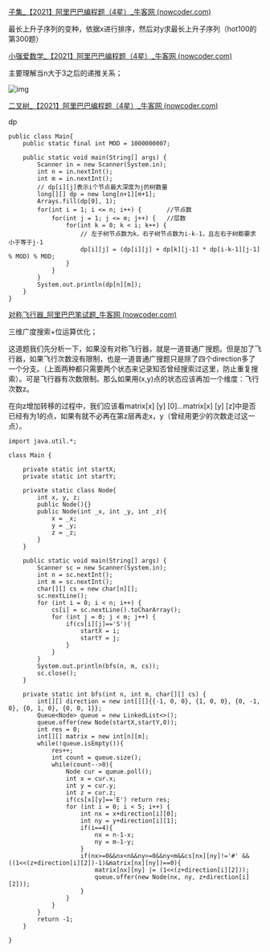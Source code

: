 [子集_【2021】阿里巴巴编程题（4星）_牛客网 (nowcoder.com)](https://www.nowcoder.com/question/next?pid=30440638&qid=1664954&tid=53877880)

最长上升子序列的变种，依据x进行排序，然后对y求最长上升子序列（hot100的第300题）



[小强爱数学_【2021】阿里巴巴编程题（4星）_牛客网 (nowcoder.com)](https://www.nowcoder.com/question/next?pid=30440638&qid=1664953&tid=53877880)

主要理解当n大于3之后的递推关系；

![img](https://img-blog.csdnimg.cn/20210727162905734.png?x-oss-process=image/watermark,type_ZmFuZ3poZW5naGVpdGk,shadow_10,text_aHR0cHM6Ly9ibG9nLmNzZG4ubmV0L3FxXzM1MjA2Mzg5,size_16,color_FFFFFF,t_70)



[二叉树_【2021】阿里巴巴编程题（4星）_牛客网 (nowcoder.com)](https://www.nowcoder.com/question/next?pid=30440638&qid=1664954&tid=53877880)

dp

```
public class Main{
    public static final int MOD = 1000000007;
 
    public static void main(String[] args) {
        Scanner in = new Scanner(System.in);
        int n = in.nextInt();
        int m = in.nextInt();
        // dp[i][j]表示i个节点最大深度为j的树数量
        long[][] dp = new long[n+1][m+1];
        Arrays.fill(dp[0], 1);
        for(int i = 1; i <= n; i++) {       //节点数
            for(int j = 1; j <= m; j++) {   //层数
                for(int k = 0; k < i; k++) {
                    // 左子树节点数为k，右子树节点数为i-k-1，且左右子树都要求小于等于j-1
                    dp[i][j] = (dp[i][j] + dp[k][j-1] * dp[i-k-1][j-1] % MOD) % MOD;
                }
            }
        }
        System.out.println(dp[n][m]);
    }
}
```



[对称飞行器_阿里巴巴笔试题_牛客网 (nowcoder.com)](https://www.nowcoder.com/questionTerminal/ef231526f822489d879949226b4bed65)

三维广度搜索+位运算优化；

这道题我们先分析一下，如果没有对称飞行器，就是一道普通广搜题。但是加了飞行器，如果飞行次数没有限制，也是一道普通广搜题只是除了四个direction多了一个分支。（上面两种都只需要两个状态来记录知否曾经搜索过这里，防止重复搜索）。可是飞行器有次数限制。那么如果用(x,y)点的状态应该再加一个维度：飞行次数z。

在向z增加转移的过程中，我们应该看matrix[x] [y] [0]...matrix[x] [y] [z]中是否已经有为1的点，如果有就不必再在第z层再走x，y（曾经用更少的次数走过这一点）。

```
import java.util.*;

class Main {

    private static int startX;
    private static int startY;

    private static class Node{
        int x, y, z;
        public Node(){}
        public Node(int _x, int _y, int _z){
            x = _x;
            y = _y;
            z = _z;
        }
    }

    public static void main(String[] args) {
        Scanner sc = new Scanner(System.in);
        int n = sc.nextInt();
        int m = sc.nextInt();
        char[][] cs = new char[n][];
        sc.nextLine();
        for (int i = 0; i < n; i++) {
            cs[i] = sc.nextLine().toCharArray();
            for (int j = 0; j < m; j++) {
                if(cs[i][j]=='S'){
                    startX = i;
                    startY = j;
                }
            }
        }
        System.out.println(bfs(n, m, cs));
        sc.close();
    }

    private static int bfs(int n, int m, char[][] cs) {
        int[][] direction = new int[][]{{-1, 0, 0}, {1, 0, 0}, {0, -1, 0}, {0, 1, 0}, {0, 0, 1}};
        Queue<Node> queue = new LinkedList<>();
        queue.offer(new Node(startX,startY,0));
        int res = 0;
        int[][] matrix = new int[n][m];
        while(!queue.isEmpty()){
            res++;
            int count = queue.size();
            while(count-->0){
                Node cur = queue.poll();
                int x = cur.x;
                int y = cur.y;
                int z = cur.z;
                if(cs[x][y]=='E') return res;
                for (int i = 0; i < 5; i++) {
                    int nx = x+direction[i][0];
                    int ny = y+direction[i][1];
                    if(i==4){
                        nx = n-1-x;
                        ny = m-1-y;
                    }
                    if(nx>=0&&nx<n&&ny>=0&&ny<m&&cs[nx][ny]!='#' && ((1<<(z+direction[i][2])-1)&matrix[nx][ny])==0){
                        matrix[nx][ny] |= (1<<(z+direction[i][2]));
                        queue.offer(new Node(nx, ny, z+direction[i][2]));
                    }
                }
            }
        }
        return -1;
    }

}
```

